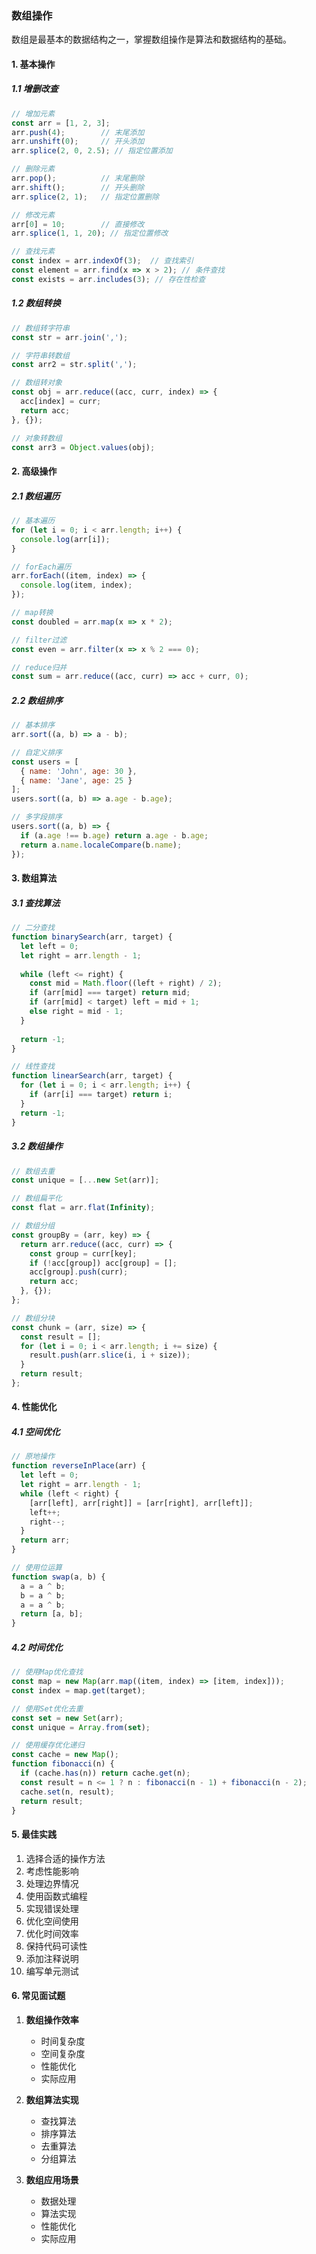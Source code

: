 ### 数组操作
数组是最基本的数据结构之一，掌握数组操作是算法和数据结构的基础。

#### 1. 基本操作
##### 1.1 增删改查
```javascript
// 增加元素
const arr = [1, 2, 3];
arr.push(4);        // 末尾添加
arr.unshift(0);     // 开头添加
arr.splice(2, 0, 2.5); // 指定位置添加

// 删除元素
arr.pop();          // 末尾删除
arr.shift();        // 开头删除
arr.splice(2, 1);   // 指定位置删除

// 修改元素
arr[0] = 10;        // 直接修改
arr.splice(1, 1, 20); // 指定位置修改

// 查找元素
const index = arr.indexOf(3);  // 查找索引
const element = arr.find(x => x > 2); // 条件查找
const exists = arr.includes(3); // 存在性检查
```

##### 1.2 数组转换
```javascript
// 数组转字符串
const str = arr.join(',');

// 字符串转数组
const arr2 = str.split(',');

// 数组转对象
const obj = arr.reduce((acc, curr, index) => {
  acc[index] = curr;
  return acc;
}, {});

// 对象转数组
const arr3 = Object.values(obj);
```

#### 2. 高级操作
##### 2.1 数组遍历
```javascript
// 基本遍历
for (let i = 0; i < arr.length; i++) {
  console.log(arr[i]);
}

// forEach遍历
arr.forEach((item, index) => {
  console.log(item, index);
});

// map转换
const doubled = arr.map(x => x * 2);

// filter过滤
const even = arr.filter(x => x % 2 === 0);

// reduce归并
const sum = arr.reduce((acc, curr) => acc + curr, 0);
```

##### 2.2 数组排序
```javascript
// 基本排序
arr.sort((a, b) => a - b);

// 自定义排序
const users = [
  { name: 'John', age: 30 },
  { name: 'Jane', age: 25 }
];
users.sort((a, b) => a.age - b.age);

// 多字段排序
users.sort((a, b) => {
  if (a.age !== b.age) return a.age - b.age;
  return a.name.localeCompare(b.name);
});
```

#### 3. 数组算法
##### 3.1 查找算法
```javascript
// 二分查找
function binarySearch(arr, target) {
  let left = 0;
  let right = arr.length - 1;
  
  while (left <= right) {
    const mid = Math.floor((left + right) / 2);
    if (arr[mid] === target) return mid;
    if (arr[mid] < target) left = mid + 1;
    else right = mid - 1;
  }
  
  return -1;
}

// 线性查找
function linearSearch(arr, target) {
  for (let i = 0; i < arr.length; i++) {
    if (arr[i] === target) return i;
  }
  return -1;
}
```

##### 3.2 数组操作
```javascript
// 数组去重
const unique = [...new Set(arr)];

// 数组扁平化
const flat = arr.flat(Infinity);

// 数组分组
const groupBy = (arr, key) => {
  return arr.reduce((acc, curr) => {
    const group = curr[key];
    if (!acc[group]) acc[group] = [];
    acc[group].push(curr);
    return acc;
  }, {});
};

// 数组分块
const chunk = (arr, size) => {
  const result = [];
  for (let i = 0; i < arr.length; i += size) {
    result.push(arr.slice(i, i + size));
  }
  return result;
};
```

#### 4. 性能优化
##### 4.1 空间优化
```javascript
// 原地操作
function reverseInPlace(arr) {
  let left = 0;
  let right = arr.length - 1;
  while (left < right) {
    [arr[left], arr[right]] = [arr[right], arr[left]];
    left++;
    right--;
  }
  return arr;
}

// 使用位运算
function swap(a, b) {
  a = a ^ b;
  b = a ^ b;
  a = a ^ b;
  return [a, b];
}
```

##### 4.2 时间优化
```javascript
// 使用Map优化查找
const map = new Map(arr.map((item, index) => [item, index]));
const index = map.get(target);

// 使用Set优化去重
const set = new Set(arr);
const unique = Array.from(set);

// 使用缓存优化递归
const cache = new Map();
function fibonacci(n) {
  if (cache.has(n)) return cache.get(n);
  const result = n <= 1 ? n : fibonacci(n - 1) + fibonacci(n - 2);
  cache.set(n, result);
  return result;
}
```

#### 5. 最佳实践
1. 选择合适的操作方法
2. 考虑性能影响
3. 处理边界情况
4. 使用函数式编程
5. 实现错误处理
6. 优化空间使用
7. 优化时间效率
8. 保持代码可读性
9. 添加注释说明
10. 编写单元测试

#### 6. 常见面试题
1. **数组操作效率**
   - 时间复杂度
   - 空间复杂度
   - 性能优化
   - 实际应用

2. **数组算法实现**
   - 查找算法
   - 排序算法
   - 去重算法
   - 分组算法

3. **数组应用场景**
   - 数据处理
   - 算法实现
   - 性能优化
   - 实际应用 